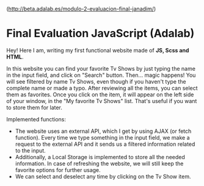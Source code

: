 

(http://beta.adalab.es/modulo-2-evaluacion-final-janadim/)

# Final Evaluation JavaScript (Adalab)

Hey! Here I am, writing my first functional website made of **JS, Scss and HTML**. 

In this website you can find your favorite Tv Shows by just typing the name in the input field, and click on "Search" button. Then... magic happens! You will see filtered by name Tv Shows, even though if you haven't type the complete name or made a typo. After reviewing all the items, you can select them as favorites. Once you click on the item, it will appear on the left side of your window, in the "My favorite Tv Shows" list. That's useful if you want to store them for later. 

Implemented functions:

- The website uses an external API, which I get by using AJAX (or fetch function). Every time we type something in the input field, we make a request to the external API and it sends us a filtered information related to the input.
- Additionally, a Local Storage is implemented to store all the needed information. In case of refreshing the website, we will still keep the favorite options for further usage. 
- We can select and deselect any time by clicking on the Tv Show item.


